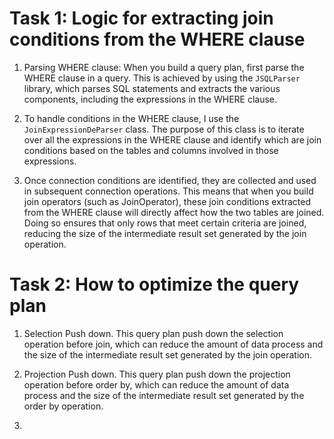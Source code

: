 # Task 1: Logic for extracting join conditions from the WHERE clause

1. Parsing WHERE clause: When you build a query plan, first parse the WHERE clause in a query. This is achieved by using the `JSQLParser` library, which parses SQL statements and extracts the various components, including the expressions in the WHERE clause.


2. To handle conditions in the WHERE clause, I use the `JoinExpressionDeParser` class. The purpose of this class is to iterate over all the expressions in the WHERE clause and identify which are join conditions based on the tables and columns involved in those expressions.


3. Once connection conditions are identified, they are collected and used in subsequent connection operations. This means that when you build join operators (such as JoinOperator), these join conditions extracted from the WHERE clause will directly affect how the two tables are joined. Doing so ensures that only rows that meet certain criteria are joined, reducing the size of the intermediate result set generated by the join operation.

# Task 2: How to optimize the query plan

1. Selection Push down. This query plan push down the selection operation before join, which can reduce the amount of data process and the size of the intermediate result set generated by the join operation.

2. Projection Push down. This query plan push down the projection operation before order by, which can reduce the amount of data process and the size of the intermediate result set generated by the order by operation.

3. 
